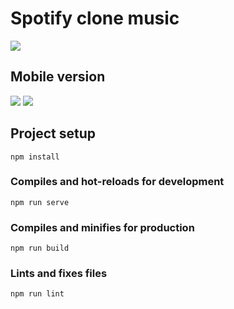 <h1>Spotify clone music</h1>
<img src="https://i.ibb.co/qRCSvK5/spotify.png"></img>
<h2 >Mobile version</h2>
<img src="https://i.ibb.co/FbVF84t/photo-2020-08-13-12-49-111.jpg"></img>
<img src="https://i.ibb.co/LPP8ZFh/photo-2020-08-13-12-49-11-2-2.jpg"></img>

## Project setup
```
npm install
```

### Compiles and hot-reloads for development
```
npm run serve
```

### Compiles and minifies for production
```
npm run build
```

### Lints and fixes files
```
npm run lint
```

